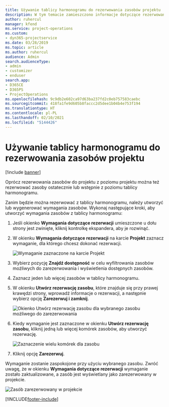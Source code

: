 ```yaml
---
title: Używanie tablicy harmonogramu do rezerwowania zasobów projektu
description: W tym temacie zamieszczono informacje dotyczące rezerwowania zasobów.
author: ruhercul
manager: kfend
ms.service: project-operations
ms.custom:
- dyn365-projectservice
ms.date: 03/28/2019
ms.topic: article
ms.author: ruhercul
audience: Admin
search.audienceType:
- admin
- customizer
- enduser
search.app:
- D365CE
- D365PS
- ProjectOperations
ms.openlocfilehash: 9c9db2e602ca97d63ba237fd2c0eb757583caebc
ms.sourcegitcommit: 418fa1fe9d605b8faccc2d5dee1b04b4e753f194
ms.translationtype: HT
ms.contentlocale: pl-PL
ms.lasthandoff: 02/10/2021
ms.locfileid: "5144426"
---
```

# <a name="use-the-schedule-board-to-book-project-resources"></a>Używanie tablicy harmonogramu do rezerwowania zasobów projektu

[!include [banner](../includes/psa-now-project-operations.md)]

Oprócz rezerwowania zasobów do projektu z poziomu projektu można też rezerwować zasoby ostatecznie lub wstępnie z poziomu tablicy harmonogramu.

Zanim będzie można rezerwować z tablicy harmonogramu, należy utworzyć lub wygenerować wymagania zasobów. Wykonaj następujące kroki, aby utworzyć wymagania zasobów z tablicy harmonogramu:

1. Jeśli okienko **Wymagania dotyczące rezerwacji** umieszczone u dołu strony jest zwinięte, kliknij kontrolkę ekspandera, aby je rozwinąć.
2. W okienku **Wymagania dotyczące rezerwacji** na karcie **Projekt** zaznacz wymaganie, dla którego chcesz dokonać rezerwacji.

    ![Wymaganie zaznaczone na karcie Projekt](media/Resource-Management-image73.png)

3. Wybierz pozycję **Znajdź dostępność** w celu wyfiltrowania zasobów możliwych do zarezerwowania i wyświetlenia dostępnych zasobów. 
4. Zaznacz jeden lub więcej zasobów w tablicy harmonogramu. 
5. W okienku **Utwórz rezerwację zasobu**, które znajduje się przy prawej krawędzi strony, wprowadź informacje o rezerwacji, a następnie wybierz opcję **Zarezerwuj i zamknij**.

    ![Okienko Utwórz rezerwację zasobu dla wybranego zasobu możliwego do zarezerwowania](media/Resource-Management-image74.png)

6. Kiedy wymaganie jest zaznaczone w okienku **Utwórz rezerwację zasobu**, kliknij jedną lub więcej komórek zasobów, aby utworzyć rezerwację.

    ![Zaznaczenie wielu komórek dla zasobu](media/Resource-Management-image75.png)

7. Kliknij opcję **Zarezerwuj**.

Wymaganie zostanie zaspokojone przy użyciu wybranego zasobu. Zwróć uwagę, że w okienku **Wymagania dotyczące rezerwacji** wymaganie zostało zaktualizowane, a zasób jest wyświetlany jako zarezerwowany w projekcie.

![Zasób zarezerwowany w projekcie](media/Resource-Management-image76.png)


[!INCLUDE[footer-include](../includes/footer-banner.md)]